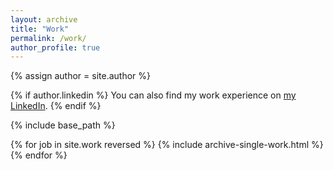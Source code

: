 ```yaml
---
layout: archive
title: "Work"
permalink: /work/
author_profile: true
---
```


{% assign author = site.author %}

{% if author.linkedin %}
  You can also find my work experience on <a href="{{author.linkedin}}">my LinkedIn</a>.
{% endif %}

{% include base_path %}

{% for job in site.work reversed %}
  {% include archive-single-work.html %}
{% endfor %}